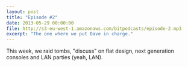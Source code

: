 ```yaml
---
layout: post
title: "Episode #2"
date: 2013-05-29 00:00:00
file: http://s3-eu-west-1.amazonaws.com/bitpodcasts/episode-2.mp3
excerpt: "The one where we put Dave in charge."
---
```


This week, we raid tombs, "discuss" on flat design, next generation consoles and LAN parties (yeah, LAN).
